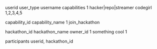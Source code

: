 userid user_type            username   capabilities
1      hacker|repo|streamer codegirl   1,2,3,4,5

capability_id capability_name
1             join_hackathon

hackathon_id hackathon_name owner_id
1            something cool 1


participants
userid, hackathon_id

